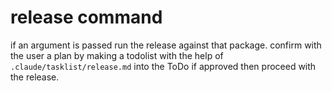 # release command

if an argument is passed run the release against that package. confirm with the
user a plan by making a todolist with the help of `.claude/tasklist/release.md`
into the ToDo if approved then proceed with the release.
